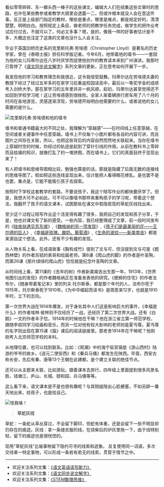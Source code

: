 看似零零碎碎、东一榔头西一棒子的这些课文，编辑大人们在结集这些文章时的思路，也许在某些教参或者教学大纲里会透露一二，但或许根本就没人会在意这件事。反正是上级部门指定的教材，哪些是重点，哪里是难点，都是规定好的，清清楚楚，明明白白。按照规定上条目，做老师的把教学任务完成，做学生的把作业考试应付过去，不就可以了，何必又多事？嗯，是的，像我一样的好事者估计是不多，大概这也注定了这类的文章也没什么人会关注。

毕业于英国剑桥历史系的克里斯托弗·劳埃德（Christopher Lloyd）是著名的历史学家，曾在《泰晤士报》担任科学版记者。今年6月，他带着他的墙书——一套因为他的女儿玛蒂尔达在八岁时厌学而促使他创作的教育读本来到广州演讲。我那时已暂停了《[语文同步说文解字](http://www.jianshu.com/nb/6718880)》系列文章的更新，正在思考如何开展下一步。

我发现他的学习和教育理念和我很近，这令我倍受鼓舞。玛蒂尔达在劳埃德夫妻的教授下经过了经过五年多的在家学习后重返校园读高中，最后以一等奖学金的成绩考入剑桥大学。那在家学习的五年里并非一帆风顺，起初，玛蒂尔达甚至觉得还不如回到学校学习呢！这让劳埃德感到很挫败。全家人架着辆旅行房车用了八个月的时间在各地游览，灵感逐渐浮现，劳埃德开始明白他需要的什么，或者说他的女儿需要的是什么。

![克里斯托弗·劳埃德和他的墙书](http://upload-images.jianshu.io/upload_images/275449-b0fd0b8cfb01f032.jpg?imageMogr2/auto-orient/strip%7CimageView2/2/w/1240)

墙书和普通书籍最大的不同之处，我理解为“穿越感”——在时间线上任意穿越，在空间或者关键事件中任意穿越。墙书上不仅每个小图片都有各自的内容可讲，而且图片之间存在关联，所以，也把这些背后的内容自然而然地关联起来。当你在墙书上穿越时空的时候，你经过的轨迹是起到了穿针引线的作用。从前在教科书上零碎而且枯燥的知识，就像打乱了的一堆拼图，而在墙书上，它们的真面目终于显现出来了！

有人把墙书和思维导图相比较，勉强也算是的话，那就是隐藏了后面无数的连接线的思维导图了。假如把这些连线呈现出来，估计能把人看得眼花缭乱。是也罢不是也罢，重点是，它能不能吸引孩子去探索。

按照时下学校这套教学的套路，不要说孩子，我这个陪写作业的都快要厌学了。但是，我想大可不必如此。可不可以像墙书那样来重构孩子的学习呢，带着这个想法，我翻开了孩子的语文课本，试图那些在课文中若隐若现的草蛇灰线找出来。

至少这个过程让陪写作业这个活变得有趣了很多，我把自己的发现和孩子分享，于是，他也对课文有了新的感受。一些内容，我已经整理成了文章，前一段时间发布的《[陆放翁遇见苏东坡](http://www.jianshu.com/p/1e9738fcf202)》,《[魏格纳的另一项发现](http://www.jianshu.com/p/55254570adb6)》,《[孩子们是最美丽的花——王尔德的巨人](http://www.jianshu.com/p/5483df32727d)》,《[幸福是玫瑰、酸奶、葡萄酒](http://www.jianshu.com/p/8bc0cfa518ef)》,《[生命的波纹——新美南吉](http://www.jianshu.com/p/3bcf10d64ce8)》都是来源自这个想法。此外，还有不少有趣的发现。

从人物关系上看，在成语故事《胸有成竹》提到了文与可，但没提到文与可是《题西林壁》的作者苏轼的表哥和绘画老师。第6课《爬山虎的脚》的作者是叶圣陶，而第26课《那片绿绿的爬山虎》恰恰就是纪念叶圣陶的文章。

从时间线上看，第11课的《去年的树》作者新美南吉出生那一年，1913年，《世界地图引出的发现》的作者魏格纳正在准备发表他的研究。《蟋蟀的住宅》的作者法布尔，《随身带着笔记本》里的列夫·托尔斯泰，都是那个年代的人，法布尔死于1915年，托尔斯泰死于1910年。《为中华崛起而读书》是周恩来12岁，也就是1910年时，立下的志向。

第一次世界大战在1914年爆发，对于身处其中人们这是影响巨大的事件，《幸福是什么》的作者埃林·彼林则不仅经历了一战，还经历了第二次世界大战。还有《白鹅》一文的作者丰子恺，1914年的时候他在干嘛？他在浙江省立第一师范学校，跟随李叔同学习绘画和音乐，而另一位对他有较大影响的老师则是夏丏尊。夏丏尊的名字则出现在第15课《猫》课后的阅读链接里。那老舍1914年在干嘛呢？他刚刚考入北京师范学校的本科。

从地理位置，也可以找到联系。比如：《观潮》中的海宁盐官镇是《游山西村》陆游的爷爷的故乡。《送元二使安西》和《秦兵马俑》都发生在陕西。毕竟，西安古称长安，先后有秦、唐等13个王朝在此建都，是个建立关联的绝佳节点。

还可以从主题来关联，比如游玩，跟着课本去旅行，四年级上里面提到很多风景名胜，钱塘江、庐山、长城、颐和园、兵马俑等等。

这么看下来，语文课本是不是也很有趣呢？与其陪娃陪出心肌梗塞，不如另辟一番天地出来，给孩子，也是给自己。


![怪我咯！](http://upload-images.jianshu.io/upload_images/275449-1bc8e5ee16cd6281.png?imageMogr2/auto-orient/strip%7CimageView2/2/w/1240)


>**草蛇灰线**

草蛇：一条蛇从草丛穿过，不会留下脚印，但蛇有体重，还是会留下一些不明显却仍存在的痕迹。灰线：拿一条缝衣服的线，在烧柴后的炉灰里拖一下，由于线特别轻，留下的痕迹也是很恍惚的。

现用“草蛇灰线”比喻事物留下隐约可寻的线索和迹象。 反复使用同一词语，多次交待某一特定事物，可以形成一条若有若无的线索，贯穿于情节之中。


-------
* 欢迎关注系列文集：[《语文英语读写能力》](http://www.jianshu.com/nb/8869173)
* 欢迎关注系列文集：[《语文同步说文解字》](http://www.jianshu.com/notebooks/6718880)
* 欢迎关注系列文集：[《STEM数理思维》](http://www.jianshu.com/nb/10476879)
